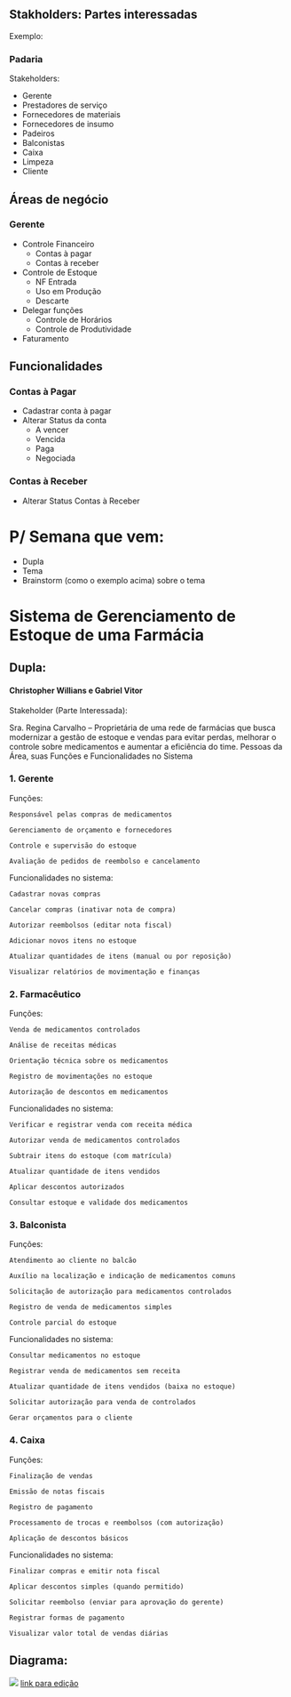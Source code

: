 

## Stakholders: Partes interessadas 

Exemplo:

### Padaria
Stakeholders:
* Gerente
* Prestadores de serviço
* Fornecedores de materiais
* Fornecedores de insumo
* Padeiros
* Balconistas
* Caixa
* Limpeza
* Cliente


## Áreas de negócio

### Gerente

* Controle Financeiro
  * Contas à pagar
  * Contas à receber
* Controle de Estoque
  * NF Entrada
  * Uso em Produção
  * Descarte
* Delegar funções
  * Controle de Horários
  * Controle de Produtividade
* Faturamento

## Funcionalidades

### Contas à Pagar
* Cadastrar conta à pagar
* Alterar Status da conta
  * A vencer
  * Vencida
  * Paga
  * Negociada

### Contas à Receber
* Alterar Status Contas à Receber


# P/ Semana que vem:
* Dupla
* Tema
* Brainstorm (como o exemplo acima) sobre o tema

# Sistema de Gerenciamento de Estoque de uma Farmácia
## Dupla:
#### Christopher Willians e Gabriel Vitor

Stakeholder (Parte Interessada):

Sra. Regina Carvalho – Proprietária de uma rede de farmácias que busca modernizar a gestão de estoque e vendas para evitar perdas, melhorar o controle sobre medicamentos e aumentar a eficiência do time.
Pessoas da Área, suas Funções e Funcionalidades no Sistema
### 1. Gerente

Funções:

    Responsável pelas compras de medicamentos

    Gerenciamento de orçamento e fornecedores

    Controle e supervisão do estoque

    Avaliação de pedidos de reembolso e cancelamento

Funcionalidades no sistema:

    Cadastrar novas compras

    Cancelar compras (inativar nota de compra)

    Autorizar reembolsos (editar nota fiscal)

    Adicionar novos itens no estoque

    Atualizar quantidades de itens (manual ou por reposição)

    Visualizar relatórios de movimentação e finanças

### 2. Farmacêutico

Funções:

    Venda de medicamentos controlados

    Análise de receitas médicas

    Orientação técnica sobre os medicamentos

    Registro de movimentações no estoque

    Autorização de descontos em medicamentos

Funcionalidades no sistema:

    Verificar e registrar venda com receita médica

    Autorizar venda de medicamentos controlados

    Subtrair itens do estoque (com matrícula)

    Atualizar quantidade de itens vendidos

    Aplicar descontos autorizados

    Consultar estoque e validade dos medicamentos

### 3. Balconista

Funções:

    Atendimento ao cliente no balcão

    Auxílio na localização e indicação de medicamentos comuns

    Solicitação de autorização para medicamentos controlados

    Registro de venda de medicamentos simples

    Controle parcial do estoque

Funcionalidades no sistema:

    Consultar medicamentos no estoque

    Registrar venda de medicamentos sem receita

    Atualizar quantidade de itens vendidos (baixa no estoque)

    Solicitar autorização para venda de controlados

    Gerar orçamentos para o cliente

### 4. Caixa

Funções:

    Finalização de vendas

    Emissão de notas fiscais

    Registro de pagamento

    Processamento de trocas e reembolsos (com autorização)

    Aplicação de descontos básicos

Funcionalidades no sistema:

    Finalizar compras e emitir nota fiscal

    Aplicar descontos simples (quando permitido)

    Solicitar reembolso (enviar para aprovação do gerente)

    Registrar formas de pagamento

    Visualizar valor total de vendas diárias


## Diagrama:

[![](https://mermaid.ink/img/pako:eNqFVs1u4zYQfhWB1zpZ_ySxYxQL2Nr1ooeiRVzsofQeaHJsE5VIl6SC3QR5mKCHRXtd9An0Yh2KkkJvmNQXS9Q3P998MyPdE64FkDnZG3Y8ZL8tNyrD34KupXVQskxA9gEMKC5ZCcppf_DeOv1nBZlg2YqZsn7Eh582qjXNzs7eZmvH_oCDLgSY-Lhx5SA-8h4Yh8pJruPzJSu4VpgFi09zJj-zLlQUhG7I2rDz7Ab2UjGEmVtWHPSPW_Pm7a9GH40EVz8ayXzSNyBgQ_qMbbUN7NvsMtpefArP_e_DiK4qVX-t_wV7chxojRjNdXk0zPr6lCAkD-VKgrcYwLr6r6aY2tRf29JCttNGAQehTToMp-vqCOZW2tYaghQprKA3AOVWF1ZbdM2Z4lA8ZRVZjD03LrVihRRMnIYeB3djZMgEs84w8yYPvkzGA-kUfksXldNG3iHM9ImkkJx2HWZSfDqY51MwV38zUjdl3qHSKEkfHpR4JmncXRkNd_U_zW0UY5VWdxVKuUJ1P6LzZhiwJ53RBRM6iUTWqn4spAUPNqildCyJ5PQXbErlGIZFLV39N1fYNSmoZ77HSTA6UzoqUQR9TcJVqOAKJWz9YKFvPSHrBeyyTFnEIr7AvINyunAVRr9LqtjDBF0cC-RpsD7Wu0x7A5wnZavC-VRbTtn37Z4S_GltZPTpOgqxTGu9DMVeotYLh45lGEmmM17I75ZBj93Sn5Qf9SDhy5PfG-D8amQvPS3WVvblVCLd0XermJXlsYDTCV6-Jv8y1HTpJ7iv6XOFetj2eZdYSHVJb8Gx0riW0_uoRwk_5ujzaeG9NrjNos9o8xd5y9Pq5aFkOaq3kqrtwpB8CrWl70vppMFxwj7ZSctZkcLxqBRHtg9Zp4CC4kuGg7UIRLk4O9Unf02fPBQoH8e5h8Wa_fBShp3Nlr7rxijqjGewuO-Sy7hHiv-j3AEhWsdRewrZvGZPpCUDUgJuXinwQ-PeP9gQd4ASX8JzvBSwY9iVG7JRDwj1c7H-ojiZO1PBgFRHwRy8kwwbo-wOcc5wen4O3y7Ifyf3aHpk6nete5DR1f5A5jtWWGgekvk9-UzmZ1fT88vL6WxyPby-uhpOhpMB-ULml8Pz2Ww6uh5Ph9PxcDYaPwzIXeNudD68mI0nk8nsenZ5cTEZjQf4weTptIGQJphcV8qR-XQ0e_gP-Ifsaw?type=png)](https://mermaid.live/edit#pako:eNqFVs1u4zYQfhWB1zpZ_ySxYxQL2Nr1ooeiRVzsofQeaHJsE5VIl6SC3QR5mKCHRXtd9An0Yh2KkkJvmNQXS9Q3P998MyPdE64FkDnZG3Y8ZL8tNyrD34KupXVQskxA9gEMKC5ZCcppf_DeOv1nBZlg2YqZsn7Eh582qjXNzs7eZmvH_oCDLgSY-Lhx5SA-8h4Yh8pJruPzJSu4VpgFi09zJj-zLlQUhG7I2rDz7Ab2UjGEmVtWHPSPW_Pm7a9GH40EVz8ayXzSNyBgQ_qMbbUN7NvsMtpefArP_e_DiK4qVX-t_wV7chxojRjNdXk0zPr6lCAkD-VKgrcYwLr6r6aY2tRf29JCttNGAQehTToMp-vqCOZW2tYaghQprKA3AOVWF1ZbdM2Z4lA8ZRVZjD03LrVihRRMnIYeB3djZMgEs84w8yYPvkzGA-kUfksXldNG3iHM9ImkkJx2HWZSfDqY51MwV38zUjdl3qHSKEkfHpR4JmncXRkNd_U_zW0UY5VWdxVKuUJ1P6LzZhiwJ53RBRM6iUTWqn4spAUPNqildCyJ5PQXbErlGIZFLV39N1fYNSmoZ77HSTA6UzoqUQR9TcJVqOAKJWz9YKFvPSHrBeyyTFnEIr7AvINyunAVRr9LqtjDBF0cC-RpsD7Wu0x7A5wnZavC-VRbTtn37Z4S_GltZPTpOgqxTGu9DMVeotYLh45lGEmmM17I75ZBj93Sn5Qf9SDhy5PfG-D8amQvPS3WVvblVCLd0XermJXlsYDTCV6-Jv8y1HTpJ7iv6XOFetj2eZdYSHVJb8Gx0riW0_uoRwk_5ujzaeG9NrjNos9o8xd5y9Pq5aFkOaq3kqrtwpB8CrWl70vppMFxwj7ZSctZkcLxqBRHtg9Zp4CC4kuGg7UIRLk4O9Unf02fPBQoH8e5h8Wa_fBShp3Nlr7rxijqjGewuO-Sy7hHiv-j3AEhWsdRewrZvGZPpCUDUgJuXinwQ-PeP9gQd4ASX8JzvBSwY9iVG7JRDwj1c7H-ojiZO1PBgFRHwRy8kwwbo-wOcc5wen4O3y7Ifyf3aHpk6nete5DR1f5A5jtWWGgekvk9-UzmZ1fT88vL6WxyPby-uhpOhpMB-ULml8Pz2Ww6uh5Ph9PxcDYaPwzIXeNudD68mI0nk8nsenZ5cTEZjQf4weTptIGQJphcV8qR-XQ0e_gP-Ifsaw)
[link para edição](https://mermaid.live/edit#pako:eNqFVs1u4zYQfhWB1zpZW05ixygWsLXrRQ9Fi7jYQ-k90OTYJiqRLkkFuwnyMEEPi_a66BPoxToUZYXeMKkvlqhvfr75Zka6J1wLIDOyM-ywz35brFWGvzldSeugYpmA7AMYUFyyCpTT_uC9dfrPGjLBsiUzVfOIDz-tVWeanZ29zVaO_QF7XQow8XHrykF85D0wDrWTXMfnC1ZyrTALFp8WTH5mx1BRELomK8POsxvYScUQZm5Zudc_bsybt78afTASXPNoJPNJ34CANekztvUmsO-yy2h38Sk8978PI7qsVfO1-RfsyXGgNWK00NXBMOvrU4GQPJQrCd5gAOuav9piatN87UoL2VYbBRyENukwnK7qA5hbaTtrCFKksILeAFQbXVpt0TVnikP5lFVkkXtuXGrFSimYOA2dB3c5MmSCWWeYeVMEXybjgXQKv6Hz2mkj7xBm-kRSSE6PHWZSfI4wz6dkrvlmpG7LvEWlUZI-PCjxTNK4uzIa7pp_2tsoxjKt7jKUconqfkTn7TBgTzqjSyZ0EomsVfNYSgsebFBL6VgSyekv2JTKMQyLWrrmb66wa1JQz3yHk2B0pnRUogj6moTLUMElStj5wULfekLWC3jMMmURi_gC8yOU07mrMfpdUsUeJuj8UCJPg_Wx3mXaG-A8KVuXzqfaccq-b_eU4E9rI6NP11GIRVrrRSj2ArWeO3Qsw0gynfFSfrcMeuyG_qT8qAcJX5783gDnVyN76WmxrrIvpxLpjr47xaysDiWcTvDiNfkXoaYLP8F9TZ8r1MM2z7vEQqpLeguOlca1nN5HPUr4MUefTwvvtcFtF31G27_IW5FWrwglK1C9pVRdF4bkU6gNfV9JJw2OE_bJVlrOyhSOR6U4sF3IOgUUFF8yHKxFIMrF2ak-xWv6FKFARR7nHhZr9sNLGR5tNvTdcYyizngGi_suuYx7pPg_ykcgROs4ak8h29fsibRkQCrAzSsFfmjc-wdr4vZQ4Ut4hpcCtgy7ck3W6gGhfi5WXxQnM2dqGJD6IJiDd5JhY1THQ5wznJ6fw7cL8t_KHZoemPpd6x5kdL3bk9mWlRbah2R2Tz6T2dnV5PzycjIdXw-vr66G4-F4QL6Q2eXwfDqdjK7zyXCSD6ej_GFA7lp3o_PhxTQfj8fT6-nlxcV4lA_wg8nT6QIhTTCFrpUjs0k-evgP-HzsZQ)
